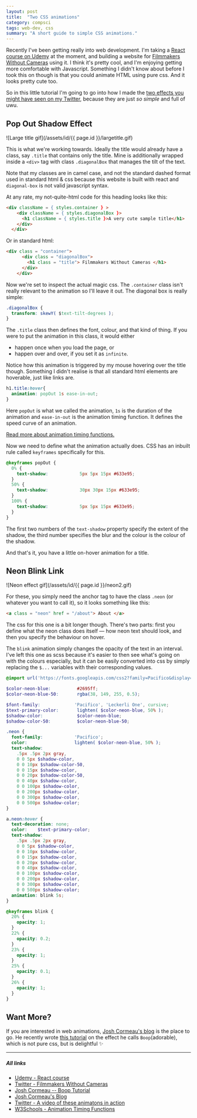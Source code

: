 ```yaml
---
layout: post
title:  "Two CSS animations"
category: compsci
tags: web-dev, css
summary: "A short guide to simple CSS animations."
---
```


Recently I've been getting really into web development. I'm taking a [React course on Udemy][1] at the moment, and building a website for [Filmmakers Without Cameras][2] using it. I think it's pretty cool, and I'm enjoying getting more comfortable with Javascript. Something I didn't know about before I took this on though is that you could animate HTML using pure css. And it looks pretty cute too.

So in this little tutorial I'm going to go into how I made the [two effects you might have seen on my Twitter][5], because they are just *so simple* and full of uwu.

## Pop Out Shadow Effect

![Large title gif](/assets/id/{{ page.id }}/largetitle.gif)

This is what we're working towards. Ideally the title would already have a class, say `.title` that contains only the title. Mine is additionally wrapped inside a `<div>` tag with class `.diagonalBox` that manages the tilt of the text.

Note that my classes are in camel case, and not the standard dashed format used in standard html & css because this website is built with react and `diagonal-box` is not valid javascript syntax.

At any rate, my not-quite-html code for this heading looks like this:

```html
<div className = { styles.container } >
    <div className = { styles.diagonalBox }>
      <h1 className = { styles.title }>A very cute sample title</h1>
    </div>
  </div>
```

Or in standard html:

```html
<div class = "container">
      <div class = "diagonalBox">
        <h1 class = "title"> Filmmakers Without Cameras </h1>
      </div>
    </div>
```

Now we're set to inspect the actual magic css. The `.container` class isn't really relevant to the animation so I'll leave it out. The diagonal box is really simple:

```css
.diagonalBox {
  transform: skewY( $text-tilt-degrees );
}
```

The `.title` class then defines the font, colour, and that kind of thing. If you were to put the animation in this class, it would either

- happen once when you load the page, or
- happen over and over, if you set it as `infinite`.

Notice how this animation is triggered by my mouse hovering over the title though. Something I didn't realise is that all standard html elements are hoverable, just like links are.

```css
h1.title:hover{
  animation: popOut 1s ease-in-out;
}
```

Here `popOut` is what we called the animation, `1s` is the duration of the animation and `ease-in-out` is the animation timing function. It defines the speed curve of an animation.

[Read more about animation timing functions.][6]

Now we need to define what the animation actually does. CSS has an inbuilt rule called `keyframes` specifically for this.

```css
@keyframes popOut {
  0% {
    text-shadow:            5px 5px 15px #633e95;
  }
  50% {
    text-shadow:            30px 30px 15px #633e95;
  }
  100% {
    text-shadow:            5px 5px 15px #633e95;
  }
}
```

The first two numbers of the `text-shadow` property specify the extent of the shadow, the third number specifies the blur and the colour is the colour of the shadow.

And that's it, you have a little on-hover animation for a title.

## Neon Blink Link

![Neon effect gif](/assets/id/{{ page.id }}/neon2.gif)

For these, you simply need the anchor tag to have the class `.neon` (or whatever you want to call it), so it looks something like this:

```html
<a class = "neon" href = "/about"> About </a>
```

The css for this one is a bit longer though. There's two parts: first you define what the neon class does itself — how neon text should look, and then you specify the behaviour on hover.

The `blink` animation simply changes the opacity of the text in an interval. I've left this one as scss because it's easier to then see what's going on with the colours especially, but it can be easily converted into css by simply replacing the `$...` variables with their corresponding values.

```scss
@import url('https://fonts.googleapis.com/css2?family=Pacifico&display=swap');

$color-neon-blue:          #2695ff;
$color-neon-blue-50:       rgba(38, 149, 255, 0.5);

$font-family:             'Pacifico', 'Leckerli One', cursive;
$text-primary-color:       lighten( $color-neon-blue, 50% );
$shadow-color:             $color-neon-blue;
$shadow-color-50:          $color-neon-blue-50;

.neon {
  font-family:            'Pacifico';
  color:                  lighten( $color-neon-blue, 50% );
  text-shadow:
    .5px .5px 2px gray,
    0 0 5px $shadow-color,
    0 0 10px $shadow-color-50,
    0 0 15px $shadow-color,
    0 0 20px $shadow-color-50,
    0 0 40px $shadow-color,
    0 0 100px $shadow-color,
    0 0 200px $shadow-color,
    0 0 300px $shadow-color,
    0 0 500px $shadow-color;
}

a.neon:hover {
  text-decoration: none;
  color:    $text-primary-color;
  text-shadow:
    .5px .5px 2px gray,
    0 0 5px $shadow-color,
    0 0 10px $shadow-color,
    0 0 15px $shadow-color,
    0 0 20px $shadow-color,
    0 0 40px $shadow-color,
    0 0 100px $shadow-color,
    0 0 200px $shadow-color,
    0 0 300px $shadow-color,
    0 0 500px $shadow-color;
  animation: blink 5s;
}

@keyframes blink {
  20% {
    opacity: 1;
  }
  22% {
    opacity: 0.2;
  }
  23% {
    opacity: 1;
  }
  25% {
    opacity: 0.1;
  }
  26% {
    opacity: 1;
  }
}
```

## Want More?

If you are interested in web animations, [Josh Cormeau's blog][4] is the place to go. He recently wrote [this tutorial][3] on the effect he calls `Boop`(adorable), which is not pure css, but is delightful ✨

---

##### All links
- [Udemy - React course][1]
- [Twitter - Filmmakers Without Cameras][2]
- [Josh Cormeau -- Boop Tutorial][3]
- [Josh Cormeau's Blog][4]
- [Twitter - A video of these animatons in action][5]
- [W3Schools - Animation Timing Functions][6]

[1]: https://www.udemy.com/course/react-the-complete-guide-incl-redux/ "Udemy - React"
[2]: https://twitter.com/FWCmagazine "Twitter - Filmmakers Without Cameras"
[3]: https://www.joshwcomeau.com/react/boop/ "Josh Cormeau - Boop tutorial"
[4]: https://www.joshwcomeau.com/react/boop/ "Josh Cormeau's blog"
[5]: https://twitter.com/vvveracruz/status/1336406094097362949?s=20 "A little video of some animations I made"
[6]: https://www.w3schools.com/CSSref/css3_pr_animation-timing-function.asp "W3Schools - Animation timing functions"
